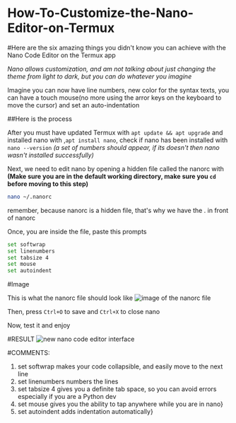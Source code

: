 # How-To-Customize-the-Nano-Editor-on-Termux

#Here are the six amazing things you didn't know you can achieve with the Nano Code Editor on the Termux app

_Nano allows customization, and am not talking about just changing the theme from light to dark, but you can do whatever you imagine_

Imagine you can now have line numbers, new color for the syntax texts, you can have a touch mouse(no more using the arror keys on the keyboard to move the cursor) and set an auto-indentation 

##Here is the process

After you must have updated Termux with `apt update && apt upgrade` and installed nano with ,`apt install nano`, check if nano has been installed with `nano --version` _(a set of numbers should appear, if its doesn't then nano wasn't installed successfully)_

Next, we need to edit nano by opening a hidden file called the nanorc with **(Make sure you are in the default working directory, make sure you `cd` before moving to this step)**

```bash
nano ~/.nanorc
```

remember, because nanorc is a hidden file, that's why we have the . in front of nanorc

Once, you are inside the file, paste this prompts

```bash
set softwrap
set linenumbers
set tabsize 4
set mouse
set autoindent
```
#Image

This is what the nanorc file should look like
![image of the nanorc file](https://imgur.com/a/nanorc-jEtL8DO, "nanorc")

Then, press `Ctrl+O` to save and `Ctrl+X` to close nano

Now, test it and enjoy

#RESULT 
![new nano code editor interface](https://i.imgur.com/7LmXaPr.jpeg,"nano_editor")

#COMMENTS:
1. set softwrap makes your code collapsible, and easily move to the next line
2. set linenumbers numbers the lines
3. set tabsize 4 gives you a definite tab space, so you can avoid errors especially if you are a Python dev
4. set mouse gives you the ability to tap anywhere while you are in nano}
5. set autoindent adds indentation automatically}
